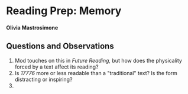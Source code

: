 # Reading Prep: Memory 

#### Olivia Mastrosimone 

## Questions and Observations 
1. Mod touches on this in *Future Reading,* but how does the physicality forced by a text affect its reading? 
2. Is *17776* more or less readable than a "traditional" text? Is the form distracting or inspiring?
3. 